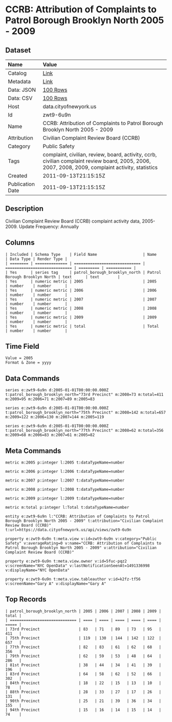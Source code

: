 # CCRB: Attribution of Complaints to Patrol Borough Brooklyn North 2005 - 2009

## Dataset

| Name | Value |
| :--- | :---- |
| Catalog | [Link](https://catalog.data.gov/dataset/ccrb-attribution-of-complaints-to-patrol-borough-brooklyn-north-2005-2009-b362d) |
| Metadata | [Link](https://data.cityofnewyork.us/api/views/zwt9-6u9n) |
| Data: JSON | [100 Rows](https://data.cityofnewyork.us/api/views/zwt9-6u9n/rows.json?max_rows=100) |
| Data: CSV | [100 Rows](https://data.cityofnewyork.us/api/views/zwt9-6u9n/rows.csv?max_rows=100) |
| Host | data.cityofnewyork.us |
| Id | zwt9-6u9n |
| Name | CCRB: Attribution of Complaints to Patrol Borough Brooklyn North 2005 - 2009 |
| Attribution | Civilian Complaint Review Board (CCRB) |
| Category | Public Safety |
| Tags | complaint, civilian, review, board, activity, ccrb, civilian complaint review board, 2005, 2006, 2007, 2008, 2009, complaint activity, statistics |
| Created | 2011-09-13T21:15:15Z |
| Publication Date | 2011-09-13T21:15:15Z |

## Description

Civilian Complaint Review Board (CCRB) complaint activity data, 2005-2009. Update Frequency: Annually

## Columns

```ls
| Included | Schema Type    | Field Name                    | Name                          | Data Type | Render Type |
| ======== | ============== | ============================= | ============================= | ========= | =========== |
| Yes      | series tag     | patrol_borough_brooklyn_north | Patrol Borough Brooklyn North | text      | text        |
| Yes      | numeric metric | 2005                          | 2005                          | number    | number      |
| Yes      | numeric metric | 2006                          | 2006                          | number    | number      |
| Yes      | numeric metric | 2007                          | 2007                          | number    | number      |
| Yes      | numeric metric | 2008                          | 2008                          | number    | number      |
| Yes      | numeric metric | 2009                          | 2009                          | number    | number      |
| Yes      | numeric metric | total                         | Total                         | number    | number      |
```

## Time Field

```ls
Value = 2005
Format & Zone = yyyy
```

## Data Commands

```ls
series e:zwt9-6u9n d:2005-01-01T00:00:00.000Z t:patrol_borough_brooklyn_north="73rd Precinct" m:2008=73 m:total=411 m:2009=95 m:2006=71 m:2007=89 m:2005=83

series e:zwt9-6u9n d:2005-01-01T00:00:00.000Z t:patrol_borough_brooklyn_north="75th Precinct" m:2008=142 m:total=657 m:2009=122 m:2006=130 m:2007=144 m:2005=119

series e:zwt9-6u9n d:2005-01-01T00:00:00.000Z t:patrol_borough_brooklyn_north="77th Precinct" m:2008=62 m:total=356 m:2009=68 m:2006=83 m:2007=61 m:2005=82
```

## Meta Commands

```ls
metric m:2005 p:integer l:2005 t:dataTypeName=number

metric m:2006 p:integer l:2006 t:dataTypeName=number

metric m:2007 p:integer l:2007 t:dataTypeName=number

metric m:2008 p:integer l:2008 t:dataTypeName=number

metric m:2009 p:integer l:2009 t:dataTypeName=number

metric m:total p:integer l:Total t:dataTypeName=number

entity e:zwt9-6u9n l:"CCRB: Attribution of Complaints to Patrol Borough Brooklyn North 2005 - 2009" t:attribution="Civilian Complaint Review Board (CCRB)" t:url=https://data.cityofnewyork.us/api/views/zwt9-6u9n

property e:zwt9-6u9n t:meta.view v:id=zwt9-6u9n v:category="Public Safety" v:averageRating=0 v:name="CCRB: Attribution of Complaints to Patrol Borough Brooklyn North 2005 - 2009" v:attribution="Civilian Complaint Review Board (CCRB)"

property e:zwt9-6u9n t:meta.view.owner v:id=5fuc-pqz2 v:screenName="NYC OpenData" v:lastNotificationSeenAt=1491336998 v:displayName="NYC OpenData"

property e:zwt9-6u9n t:meta.view.tableauthor v:id=k2fz-tf56 v:screenName="Gary A" v:displayName="Gary A"
```

## Top Records

```ls
| patrol_borough_brooklyn_north | 2005 | 2006 | 2007 | 2008 | 2009 | total | 
| ============================= | ==== | ==== | ==== | ==== | ==== | ===== | 
| 73rd Precinct                 | 83   | 71   | 89   | 73   | 95   | 411   | 
| 75th Precinct                 | 119  | 130  | 144  | 142  | 122  | 657   | 
| 77th Precinct                 | 82   | 83   | 61   | 62   | 68   | 356   | 
| 79th Precinct                 | 62   | 59   | 53   | 48   | 64   | 286   | 
| 81st Precinct                 | 38   | 44   | 34   | 41   | 39   | 196   | 
| 83rd Precinct                 | 64   | 58   | 62   | 52   | 66   | 302   | 
| 84th Precinct                 | 18   | 22   | 15   | 13   | 10   | 78    | 
| 88th Precinct                 | 28   | 33   | 27   | 17   | 26   | 131   | 
| 90th Precinct                 | 25   | 21   | 39   | 36   | 34   | 155   | 
| 94th Precinct                 | 15   | 16   | 14   | 15   | 14   | 74    | 
```